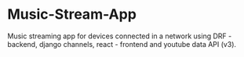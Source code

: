 # Music-Stream-App
Music streaming app for devices connected in a network using DRF - backend, django channels, react - frontend and youtube data API (v3). 
